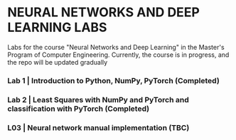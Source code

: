 # NEURAL NETWORKS AND DEEP LEARNING LABS
Labs for the course "Neural Networks and Deep Learning" in the Master's Program of Computer Engineering. Currently, the course is in progress, and the repo will be updated gradually

### Lab 1 | Introduction to Python, NumPy, PyTorch (Completed)

###  Lab 2 | Least Squares with NumPy and PyTorch and classification with PyTorch (Completed) 

### L03 | Neural network manual implementation (TBC)



